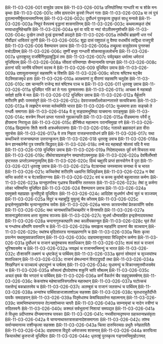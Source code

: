 BR-11-03-026-001  वासुदेव उवाच
BR-11-03-026-001a उत्तिष्ठोत्तिष्ठ गान्धारि मा च शोके मनः कृथाः
BR-11-03-026-001c तवैव ह्यपराधेन कुरवो निधनं गताः
BR-11-03-026-002a या त्वं पुत्रं दुरात्मानमीर्षुमत्यन्तमानिनम्
BR-11-03-026-002c दुर्योधनं पुरस्कृत्य दुष्कृतं साधु मन्यसे
BR-11-03-026-003a निष्ठुरं वैरपरुषं वृद्धानां शासनातिगम्
BR-11-03-026-003c कथमात्मकृतं दोषं मय्याधातुमिहेच्छसि
BR-11-03-026-004a मृतं वा यदि वा नष्टं योऽतीतमनुशोचति
BR-11-03-026-004c दुःखेन लभते दुःखं द्वावनर्थौ प्रपद्यते
BR-11-03-026-005a तपोर्थीयं ब्राह्मणी धत्त गर्भं गौर्वोढारं धावितारं तुरंगी
BR-11-03-026-005c शूद्रा दासं पशुपालं तु वैश्या वधार्थीयं त्वद्विधा राजपुत्री
BR-11-03-026-006  वैशम्पायन उवाच
BR-11-03-026-006a तच्छ्रुत्वा वासुदेवस्य पुनरुक्तं वचोऽप्रियम्
BR-11-03-026-006c तूष्णीं बभूव गान्धारी शोकव्याकुललोचना
BR-11-03-026-007a धृतराष्ट्रस्तु राजर्षिर्निगृह्याबुद्धिजं तमः
BR-11-03-026-007c पर्यपृच्छत धर्मात्मा धर्मराजं युधिष्ठिरम्
BR-11-03-026-008a जीवतां परिमाणज्ञः सैन्यानामसि पाण्डव
BR-11-03-026-008c हतानां यदि जानीषे परिमाणं वदस्व मे
BR-11-03-026-009  युधिष्ठिर उवाच
BR-11-03-026-009a दशायुतानामयुतं सहस्राणि च विंशतिः
BR-11-03-026-009c कोट्यः षष्टिश्च षट्चैव येऽस्मिन्राजमृधे हताः
BR-11-03-026-010a अलक्ष्याणां तु वीराणां सहस्राणि चतुर्दश
BR-11-03-026-010c दश चान्यानि राजेन्द्र शतं षष्टिश्च पञ्च च
BR-11-03-026-011  धृतराष्ट्र उवाच
BR-11-03-026-011a युधिष्ठिर गतिं कां ते गताः पुरुषसत्तमाः
BR-11-03-026-011c आचक्ष्व मे महाबाहो सर्वज्ञो ह्यसि मे मतः
BR-11-03-026-012  युधिष्ठिर उवाच
BR-11-03-026-012a यैर्हुतानि शरीराणि हृष्टैः परमसंयुगे
BR-11-03-026-012c देवराजसमाँल्लोकान्गतास्ते सत्यविक्रमाः
BR-11-03-026-013a ये त्वहृष्टेन मनसा मर्तव्यमिति भारत
BR-11-03-026-013c युध्यमाना हताः सङ्ख्ये ते गन्धर्वैः समागताः
BR-11-03-026-014a ये तु सङ्ग्रामभूमिष्ठा याचमानाः पराङ्मुखाः
BR-11-03-026-014c शस्त्रेण निधनं प्राप्ता गतास्ते गुह्यकान्प्रति
BR-11-03-026-015a पीड्यमानाः परैर्ये तु हीयमाना निरायुधाः
BR-11-03-026-015c ह्रीनिषेधा महात्मानः परानभिमुखा रणे
BR-11-03-026-016a छिद्यमानाः शितैः शस्त्रैः क्षत्रधर्मपरायणाः
BR-11-03-026-016c गतास्ते ब्रह्मसदनं हता वीराः सुवर्चसः
BR-11-03-026-017a ये तत्र निहता राजन्नन्तरायोधनं प्रति
BR-11-03-026-017c यथा कथञ्चित्ते राजन्सम्प्राप्ता उत्तरान्कुरून्
BR-11-03-026-018  धृतराष्ट्र उवाच
BR-11-03-026-018a केन ज्ञानबलेनैवं पुत्र पश्यसि सिद्धवत्
BR-11-03-026-018c तन्मे वद महाबाहो श्रोतव्यं यदि वै मया
BR-11-03-026-019  युधिष्ठिर उवाच
BR-11-03-026-019a निदेशाद्भवतः पूर्वं वने विचरता मया
BR-11-03-026-019c तीर्थयात्राप्रसङ्गेन सम्प्राप्तोऽयमनुग्रहः
BR-11-03-026-020a देवर्षिर्लोमशो दृष्टस्ततः प्राप्तोऽस्म्यनुस्मृतिम्
BR-11-03-026-020c दिव्यं चक्षुरपि प्राप्तं ज्ञानयोगेन वै पुरा
BR-11-03-026-021  धृतराष्ट्र उवाच
BR-11-03-026-021a येऽत्रानाथा जनस्यास्य सनाथा ये च भारत
BR-11-03-026-021c कच्चित्तेषां शरीराणि धक्ष्यन्ति विधिपूर्वकम्
BR-11-03-026-022a न येषां सन्ति कर्तारो न च येऽत्राहिताग्नयः
BR-11-03-026-022c वयं च कस्य कुर्यामो बहुत्वात्तात कर्मणः
BR-11-03-026-023a यान्सुपर्णाश्च गृध्राश्च विकर्षन्ति ततस्ततः
BR-11-03-026-023c तेषां तु कर्मणा लोका भविष्यन्ति युधिष्ठिर
BR-11-03-026-024  वैशम्पायन उवाच
BR-11-03-026-024a एवमुक्तो महाप्राज्ञः कुन्तीपुत्रो युधिष्ठिरः
BR-11-03-026-024c आदिदेश सुधर्माणं धौम्यं सूतं च सञ्जयम्
BR-11-03-026-025a विदुरं च महाबुद्धिं युयुत्सुं चैव कौरवम्
BR-11-03-026-025c इन्द्रसेनमुखांश्चैव भृत्यान्सूतांश्च सर्वशः
BR-11-03-026-026a भवन्तः कारयन्त्वेषां प्रेतकार्याणि सर्वशः
BR-11-03-026-026c यथा चानाथवत्किञ्चिच्छरीरं न विनश्यति
BR-11-03-026-027a शासनाद्धर्मराजस्य क्षत्ता सूतश्च सञ्जयः
BR-11-03-026-027c सुधर्मा धौम्यसहित इन्द्रसेनादयस्तथा
BR-11-03-026-028a चन्दनागुरुकाष्ठानि तथा कालीयकान्युत
BR-11-03-026-028c घृतं तैलं च गन्धांश्च क्षौमाणि वसनानि च
BR-11-03-026-029a समाहृत्य महार्हाणि दारूणां चैव सञ्चयान्
BR-11-03-026-029c रथांश्च मृदितांस्तत्र नानाप्रहरणानि च
BR-11-03-026-030a चिताः कृत्वा प्रयत्नेन यथामुख्यान्नराधिपान्
BR-11-03-026-030c दाहयामासुरव्यग्रा विधिदृष्टेन कर्मणा
BR-11-03-026-031a दुर्योधनं च राजानं भ्रातॄंश्चास्य शताधिकान्
BR-11-03-026-031c शल्यं शलं च राजानं भूरिश्रवसमेव च
BR-11-03-026-032a जयद्रथं च राजानमभिमन्युं च भारत
BR-11-03-026-032c दौःशासनिं लक्ष्मणं च धृष्टकेतुं च पार्थिवम्
BR-11-03-026-033a बृहन्तं सोमदत्तं च सृञ्जयांश्च शताधिकान्
BR-11-03-026-033c राजानं क्षेमधन्वानं विराटद्रुपदौ तथा
BR-11-03-026-034a शिखण्डिनं च पाञ्चाल्यं धृष्टद्युम्नं च पार्षतम्
BR-11-03-026-034c युधामन्युं च विक्रान्तमुत्तमौजसमेव च
BR-11-03-026-035a कौसल्यं द्रौपदेयांश्च शकुनिं चापि सौबलम्
BR-11-03-026-035c अचलं वृषकं चैव भगदत्तं च पार्थिवम्
BR-11-03-026-036a कर्णं वैकर्तनं चैव सहपुत्रममर्षणम्
BR-11-03-026-036c केकयांश्च महेष्वासांस्त्रिगर्तांश्च महारथान्
BR-11-03-026-037a घटोत्कचं राक्षसेन्द्रं बकभ्रातरमेव च
BR-11-03-026-037c अलम्बुसं च राजानं जलसन्धं च पार्थिवम्
BR-11-03-026-038a अन्यांश्च पार्थिवान्राजञ्शतशोऽथ सहस्रशः
BR-11-03-026-038c घृतधाराहुतैर्दीप्तैः पावकैः समदाहयन्
BR-11-03-026-039a पितृमेधाश्च केषांचिदवर्तन्त महात्मनाम्
BR-11-03-026-039c सामभिश्चाप्यगायन्त तेऽन्वशोच्यन्त चापरैः
BR-11-03-026-040a साम्नामृचां च नादेन स्त्रीणां च रुदितस्वनैः
BR-11-03-026-040c कश्मलं सर्वभूतानां निशायां समपद्यत
BR-11-03-026-041a ते विधूमाः प्रदीप्ताश्च दीप्यमानाश्च पावकाः
BR-11-03-026-041c नभसीवान्वदृश्यन्त ग्रहास्तन्वभ्रसंवृताः
BR-11-03-026-042a ये चाप्यनाथास्तत्रासन्नानादेशसमागताः
BR-11-03-026-042c तांश्च सर्वान्समानाय्य राशीन्कृत्वा सहस्रशः
BR-11-03-026-043a चित्वा दारुभिरव्यग्रः प्रभूतैः स्नेहतापितैः
BR-11-03-026-043c दाहयामास विदुरो धर्मराजस्य शासनात्
BR-11-03-026-044a कारयित्वा क्रियास्तेषां कुरुराजो युधिष्ठिरः
BR-11-03-026-044c धृतराष्ट्रं पुरस्कृत्य गङ्गामभिमुखोऽगमत्

